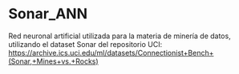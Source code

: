 # Sonar_ANN
Red neuronal artificial utilizada para la materia de minería de datos, utilizando el dataset Sonar del repositorio UCI: https://archive.ics.uci.edu/ml/datasets/Connectionist+Bench+(Sonar,+Mines+vs.+Rocks)
